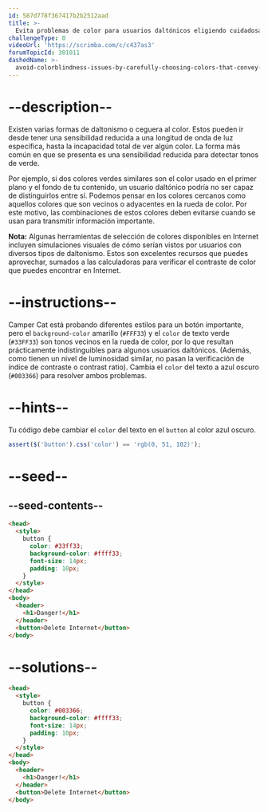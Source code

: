 ```yaml
---
id: 587d778f367417b2b2512aad
title: >-
  Evita problemas de color para usuarios daltónicos eligiendo cuidadosamente los colores que transmiten información
challengeType: 0
videoUrl: 'https://scrimba.com/c/c437as3'
forumTopicId: 301011
dashedName: >-
  avoid-colorblindness-issues-by-carefully-choosing-colors-that-convey-information
---
```


# --description--

Existen varias formas de daltonismo o ceguera al color. Estos pueden ir desde tener una sensibilidad reducida a una longitud de onda de luz específica, hasta la incapacidad total de ver algún color. La forma más común en que se presenta es una sensibilidad reducida para detectar tonos de verde.

Por ejemplo, si dos colores verdes similares son el color usado en el primer plano y el fondo de tu contenido, un usuario daltónico podría no ser capaz de distinguirlos entre sí. Podemos pensar en los colores cercanos como aquellos colores que son vecinos o adyacentes en la rueda de color. Por este motivo, las combinaciones de estos colores deben evitarse cuando se usan para transmitir información importante.

**Nota:** Algunas herramientas de selección de colores disponibles en Internet incluyen simulaciones visuales de cómo serían vistos por usuarios con diversos tipos de daltonismo. Estos son excelentes recursos que puedes aprovechar, sumados a las calculadoras para verificar el contraste de color que puedes encontrar en Internet.

# --instructions--

Camper Cat está probando diferentes estilos para un botón importante, pero el `background-color` amarillo (`#FFF33`) y el `color` de texto verde (`#33FF33`) son tonos vecinos en la rueda de color, por lo que resultan prácticamente indistinguibles para algunos usuarios daltónicos. (Además, como tienen un nivel de luminosidad similar, no pasan la verificación de índice de contraste o contrast ratio). Cambia el `color` del texto a azul oscuro (`#003366`) para resolver ambos problemas.

# --hints--

Tu código debe cambiar el `color` del texto en el `button` al color azul oscuro.

```js
assert($('button').css('color') == 'rgb(0, 51, 102)');
```

# --seed--

## --seed-contents--

```html
<head>
  <style>
    button {
      color: #33ff33;
      background-color: #ffff33;
      font-size: 14px;
      padding: 10px;
    }
  </style>
</head>
<body>
  <header>
    <h1>Danger!</h1>
  </header>
  <button>Delete Internet</button>
</body>
```

# --solutions--

```html
<head>
  <style>
    button {
      color: #003366;
      background-color: #ffff33;
      font-size: 14px;
      padding: 10px;
    }
  </style>
</head>
<body>
  <header>
    <h1>Danger!</h1>
  </header>
  <button>Delete Internet</button>
</body>
```
